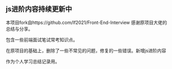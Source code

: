 ## js进阶内容持续更新中

本项目fork自https://github.com/lf2021/Front-End-Interview   感谢原项目大佬的总结与分享。

包含一些前端面试笔试常考知识点。

在原项目的基础上，删除了一些不常见的问题，修复的一些错误。新增js进阶内容

作为个人学习总结记录用。
